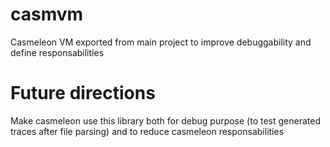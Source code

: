 # casmvm
Casmeleon VM exported from main project to improve debuggability and define responsabilities

# Future directions
Make casmeleon use this library both for debug purpose (to test generated traces after file parsing) and to reduce casmeleon responsabilities
